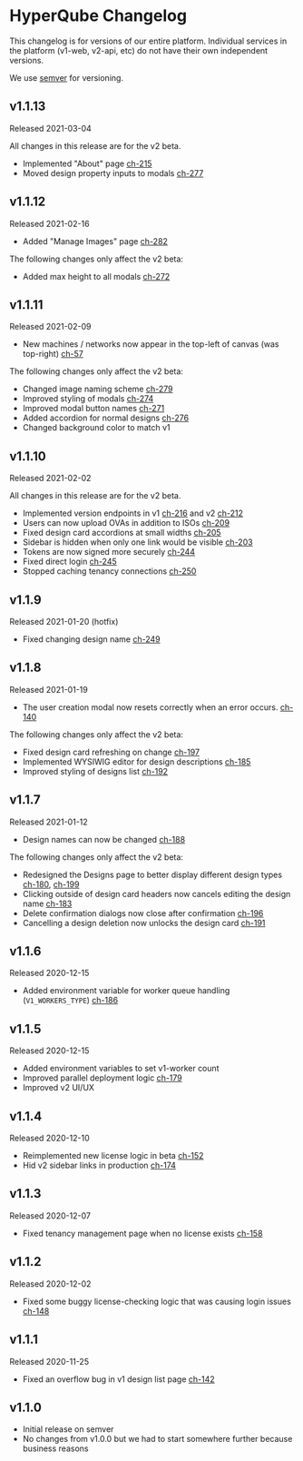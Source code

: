 # HyperQube Changelog

This changelog is for versions of our entire platform. Individual services in the platform (v1-web, v2-api, etc) do not have their own independent versions.

We use [semver](https://semver.org/) for versioning.

## v1.1.13

Released 2021-03-04

All changes in this release are for the v2 beta.

- Implemented "About" page [ch-215](https://app.clubhouse.io/hyperqube/story/215)
- Moved design property inputs to modals [ch-277](https://app.clubhouse.io/hyperqube/story/277)

## v1.1.12

Released 2021-02-16

- Added "Manage Images" page [ch-282](https://app.clubhouse.io/hyperqube/story/282/implement-smooth-transition-between-v1-v2)

The following changes only affect the v2 beta:

- Added max height to all modals [ch-272](https://app.clubhouse.io/hyperqube/story/272)

## v1.1.11

Released 2021-02-09

- New machines / networks now appear in the top-left of canvas (was top-right) [ch-57](https://app.clubhouse.io/hyperqube/story/57)

The following changes only affect the v2 beta:

- Changed image naming scheme [ch-279](https://app.clubhouse.io/hyperqube/story/279)
- Improved styling of modals [ch-274](https://app.clubhouse.io/hyperqube/story/274)
- Improved modal button names [ch-271](https://app.clubhouse.io/hyperqube/story/271/v2-make-all-modal-button-labels-descriptive)
- Added accordion for normal designs [ch-276](https://app.clubhouse.io/hyperqube/story/276)
- Changed background color to match v1

## v1.1.10

Released 2021-02-02

All changes in this release are for the v2 beta.

- Implemented version endpoints in v1 [ch-216](https://app.clubhouse.io/hyperqube/story/216/v1-implement-product-version-endpoint) and v2 [ch-212](https://app.clubhouse.io/hyperqube/story/212/v2-implement-product-version-endpoint)
- Users can now upload OVAs in addition to ISOs [ch-209](https://app.clubhouse.io/hyperqube/story/209)
- Fixed design card accordions at small widths [ch-205](https://app.clubhouse.io/hyperqube/story/205/v2-design-card-pops-outside-of-accordion-under-certain-page-widths)
- Sidebar is hidden when only one link would be visible [ch-203](https://app.clubhouse.io/hyperqube/story/203/v2-hide-sidebar-when-only-one-link-would-be-visible)
- Tokens are now signed more securely [ch-244](https://app.clubhouse.io/hyperqube/story/244/v2-add-signer-metadata-to-jwts)
- Fixed direct login [ch-245](https://app.clubhouse.io/hyperqube/story/245/v2-logging-in-directly-throws-an-error)
- Stopped caching tenancy connections [ch-250](https://app.clubhouse.io/hyperqube/story/250/v2-vsphere-connections-lose-auth-randomly)

## v1.1.9

Released 2021-01-20 (hotfix)

- Fixed changing design name [ch-249](https://app.clubhouse.io/hyperqube/story/249/changing-design-name-throws-an-error)

## v1.1.8

Released 2021-01-19

- The user creation modal now resets correctly when an error occurs. [ch-140](https://app.clubhouse.io/hyperqube/story/140)

The following changes only affect the v2 beta:

- Fixed design card refreshing on change [ch-197](https://app.clubhouse.io/hyperqube/story/197/v2-deleted-design-cards-are-not-automatically-removed)
- Implemented WYSIWIG editor for design descriptions [ch-185](https://app.clubhouse.io/hyperqube/story/185/v2-edit-design-descriptions-with-wysiwig-html)
- Improved styling of designs list [ch-192](https://app.clubhouse.io/hyperqube/story/192/v2-design-card-s-edit-description-button-should-have-larger-hover-background)

## v1.1.7

Released 2021-01-12

- Design names can now be changed [ch-188](https://app.clubhouse.io/hyperqube/story/188/v1-allow-user-to-change-design-name)

The following changes only affect the v2 beta:

- Redesigned the Designs page to better display different design types [ch-180](https://app.clubhouse.io/hyperqube/story/180/v2-show-all-design-types-on-designs-all), [ch-199](https://app.clubhouse.io/hyperqube/story/199/v2-remove-design-filter-pages)
- Clicking outside of design card headers now cancels editing the design name [ch-183](https://app.clubhouse.io/hyperqube/story/183/v2-clicking-outside-the-design-card-header-should-cancel-editing)
- Delete confirmation dialogs now close after confirmation [ch-196](https://app.clubhouse.io/hyperqube/story/196/v2-design-delete-confirmation-dialog-remains-visible-after-confirming)
- Cancelling a design deletion now unlocks the design card [ch-191](https://app.clubhouse.io/hyperqube/story/191/v2-cancelling-a-design-deletion-doesn-t-unlock-the-card)

## v1.1.6

Released 2020-12-15

- Added environment variable for worker queue handling (`V1_WORKERS_TYPE`) [ch-186](https://app.clubhouse.io/hyperqube/story/186/v1-add-setting-to-have-each-worker-handle-one-queue)

## v1.1.5

Released 2020-12-15

- Added environment variables to set v1-worker count
- Improved parallel deployment logic [ch-179](https://app.clubhouse.io/hyperqube/story/179)
- Improved v2 UI/UX

## v1.1.4

Released 2020-12-10

- Reimplemented new license logic in beta [ch-152](https://app.clubhouse.io/hyperqube/story/152/reimplement-fix-license-logic)
- Hid v2 sidebar links in production [ch-174](https://app.clubhouse.io/hyperqube/story/174/view-resource-usage-needs-to-be-removed-from-production)

## v1.1.3

Released 2020-12-07

- Fixed tenancy management page when no license exists [ch-158](https://app.clubhouse.io/hyperqube/story/158/tenancy-management-page-doesn-t-load-when-no-license-exists)

## v1.1.2

Released 2020-12-02

- Fixed some buggy license-checking logic that was causing login issues [ch-148](https://app.clubhouse.io/hyperqube/story/148/bug-licenses-are-not-being-detected)

## v1.1.1

Released 2020-11-25

- Fixed an overflow bug in v1 design list page [ch-142](https://app.clubhouse.io/hyperqube/story/142/design-cards-overflow-horizontally-without-scrollbar)

## v1.1.0

- Initial release on semver
- No changes from v1.0.0 but we had to start somewhere further because business reasons
